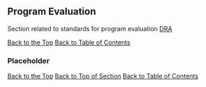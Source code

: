 ## <a name="programEvaluation"></a> Program Evaluation
Section related to standards for program evaluation [DRA](http://www.fcps.net/administration/departments/data)

[Back to the Top](#programEvaluation)  [Back to Table of Contents](#analyticsStandardsTOC)

### <a name="progEvalPlaceholder"></a> Placeholder

[Back to the Top](#progEvalPlaceholder) [Back to Top of Section](#programEvaluation) [Back to Table of Contents](#analyticsStandardsTOC)





